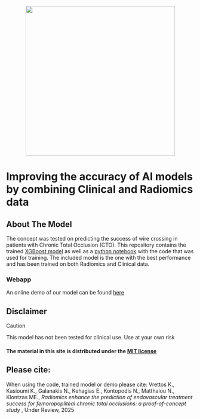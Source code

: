 <p align="center">
    <img width="400" src="https://github.com/user-attachments/assets/ae0bf27c-0892-4287-940a-01bfc46acd5e">
</p>



# Improving the accuracy of AI models by combining Clinical and Radiomics data

## About The Model
The concept was tested on predicting the success of wire crossing in patients with Chronic Total Occlusion (CTO). This repository contains the trained [XGBoost model](xgb_model_combined.joblib) as well as a [python notebook](Radiomics_Clinical4CTO.ipynb) with the code that was used for training. The included model is the one with the best performance and has been trained on both Radiomics and Clinical data.

### Webapp
An online demo of our model can be found [here](https://huggingface.co/spaces/ObiWan-AI-ground/Radiomics_Clinical4CTO_app)

## Disclaimer
>[!CAUTION] 
>This model has not been tested for clinical use. Use at your own risk
#### The material in this site is distributed under the [MIT license](https://opensource.org/license/mit)

## Please cite:
When using the code, trained model or demo please cite: Vrettos K., Kasioumi K., Galanakis N., Kehagias E., Kontopodis N., Matthaiou N., Klontzas ME., <i>Radiomics enhance the prediction of endovascular treatment success for femoropopliteal chronic total occlusions: a proof-of-concept study </i>, Under Review, 2025

